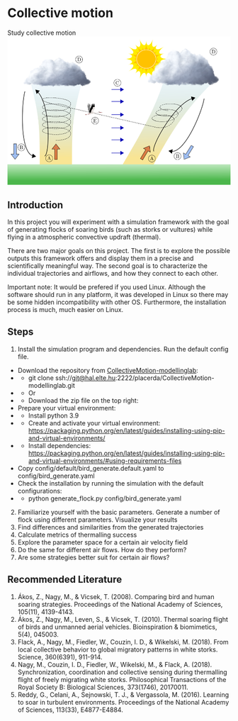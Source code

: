 # Collective motion

Study collective motion
![Thermalling Example](thermal_example.png)

## Introduction
In this project you will experiment with a simulation framework with the goal of generating flocks of soaring birds (such as storks or vultures) while flying in a atmospheric convective updraft (thermal).

There are two major goals on this project. The first is to explore the possible outputs this framework offers and display them in a precise and scientifically meaningful way. The second goal is to characterize the individual trajectories and airflows, and how they connect to each other.

Important note: It would be prefered if you used Linux. Although the software should run in any platform, it was developed in Linux so there may be some hidden incompatibility with other OS. Furthermore, the installation process is much, much easier on Linux.

## Steps
1. Install the simulation program and dependencies. Run the default config file. 
* Download the repository from [CollectiveMotion-modellinglab](https://hal.elte.hu/gitea/placerda/CollectiveMotion-modellinglab): 
* * git clone ssh://git@hal.elte.hu:2222/placerda/CollectiveMotion-modellinglab.git
* * Or 
* * Download the zip file on the top right: 
* Prepare your virtual environment:
* * Install python 3.9
* * Create and activate your virtual environment: https://packaging.python.org/en/latest/guides/installing-using-pip-and-virtual-environments/
* * Install dependencies: https://packaging.python.org/en/latest/guides/installing-using-pip-and-virtual-environments/#using-requirements-files
* Copy config/default/bird_generate.default.yaml to config/bird_generate.yaml
* Check the installation by running the simulation with the default configurations: 
* * python generate_flock.py config/bird_generate.yaml
2. Familiarize yourself with the basic parameters. Generate a number of flock using different parameters. Visualize your results
3. Find differences and similarities from the generated trajectories
4. Calculate metrics of thermalling success
5. Explore the parameter space for a certain air velocity field
6. Do the same for different air flows. How do they perform?
7. Are some strategies better suit for certain air flows?
 
## Recommended Literature
1. Ákos, Z., Nagy, M., & Vicsek, T. (2008). Comparing bird and human soaring strategies. Proceedings of the National Academy of Sciences, 105(11), 4139-4143.
2. Ákos, Z., Nagy, M., Leven, S., & Vicsek, T. (2010). Thermal soaring flight of birds and unmanned aerial vehicles. Bioinspiration & biomimetics, 5(4), 045003.
3. Flack, A., Nagy, M., Fiedler, W., Couzin, I. D., & Wikelski, M. (2018). From local collective behavior to global migratory patterns in white storks. Science, 360(6391), 911-914.
4. Nagy, M., Couzin, I. D., Fiedler, W., Wikelski, M., & Flack, A. (2018). Synchronization, coordination and collective sensing during thermalling flight of freely migrating white storks. Philosophical Transactions of the Royal Society B: Biological Sciences, 373(1746), 20170011.
5. Reddy, G., Celani, A., Sejnowski, T. J., & Vergassola, M. (2016). Learning to soar in turbulent environments. Proceedings of the National Academy of Sciences, 113(33), E4877-E4884.


